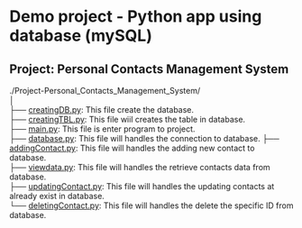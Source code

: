 # Demo project - Python app using database (mySQL)
## Project: Personal Contacts Management System  
./Project-Personal_Contacts_Management_System/  
│  
├── [creatingDB.py](./creatingDB.py): This file create the database.  
├── [creatingTBL.py](./creatingTBL.py): This file wiil creates the table in database.    
├── [main.py](./main.py): This file is enter program to project.  
├── [database.py](./database.py): This file will handles the connection to database.
├── [addingContact.py](./addingContact.py): This file will handles the adding new contact to database.  
├── [viewdata.py](./viewdata.py): This file will handles the retrieve contacts data from database.  
├── [updatingContact.py](./updatingContact.py): This file will handles the updating contacts at already exist in database.  
└── [deletingContact.py](./deletingContact.py): This file will handles the delete the specific ID from database.
